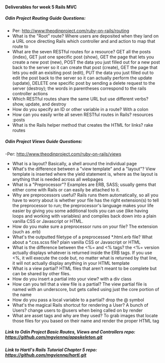#### Deliverables for week 5 Rails MVC
##### Odin Project Routing Guide Questions:
- Per: http://www.theodinproject.com/ruby-on-rails/routing
- What is the "Root" route? Where users are deposited when they land on a URL once directing Rails which controller and and action to map that route to
- What are the seven RESTful routes for a resource? GET all the posts (index), GET just one specific post (show), GET the page that lets you create a new post (new), POST the data you just filled out for a new post back to the server so it can create that post (create), GET the page that lets you edit an exisiting post (edit), PUT the data you just filled out to edit the post back to the server so it can actually perform the update (update), DELETE one specific post by sending a delete request to the server (destroy); the words in parentheses correspond to the rails controller actions
- Which RESTful routes share the same URL but use different verbs? show, update, and destroy
- How do you specify an ID or other variable in a route? With a colon
- How can you easily write all seven RESTful routes in Rails? resources :posts
- What is the Rails helper method that creates the HTML for links? rake routes

##### Odin Project Views Guide Questions:
-Per: http://www.theodinproject.com/ruby-on-rails/views
- What is a layout? Basically, a shell around the individual page
- What's the difference between a "view template" and a "layout"? View template is inserted where the yield statement is, where as the layout is anything that is needed across all webpages 
- What is a "Preprocessor"? Examples are ERB, SASS; usually gems that either come with Rails or can easily be attached to it. 
- Why are preprocessors useful? Rails runs them automatically, so all you have to worry about is whether your file has the right extension(s) to tell the preprocessor to run; the preprocessor's language makes your life easier by giving you some additional tools you can use (like having loops and working with variables) and compiles back down into a plain vanilla CSS or Javascript or HTML.
- How do you make sure a preprocessor runs on your file? The extension (such as .erb)
- What's the outputted filetype of a preprocessed *.html.erb file? What about a *.css.scss file? plain vanilla CSS or Javascript or HTML
- What is the difference between the <%= and <% tags? the <%= version actually displays whatever is returned inside the ERB tags. If you use <%, it will execute the code but, no matter what is returned by that line, it will not actually display anything in your HTML template
- What is a view partial? HTML files that aren't meant to be complete but can be shared by other files.
- How do you insert a partial into your view? with a div class
- How can you tell that a view file is a partial? The view partial file is named with an underscore, but gets called using just the core portion of the name
- How do you pass a local variable to a partial? drop the @ symbol
- What's the magical Rails shortcut for rendering a User? A bunch of Users? change users to @users when being called on by render
- What are asset tags and why are they used? To grab images that locate those files for you based on their name and render the proper HTML tag

##### Link to Odin Project Basic Routes, Views and Controllers repo: https://github.com/mgvienna/appskeleton.git
##### Link to Hartl's Rails Tutorial Chapter 5 repo: https://github.com/mgvienna/hartl.git
